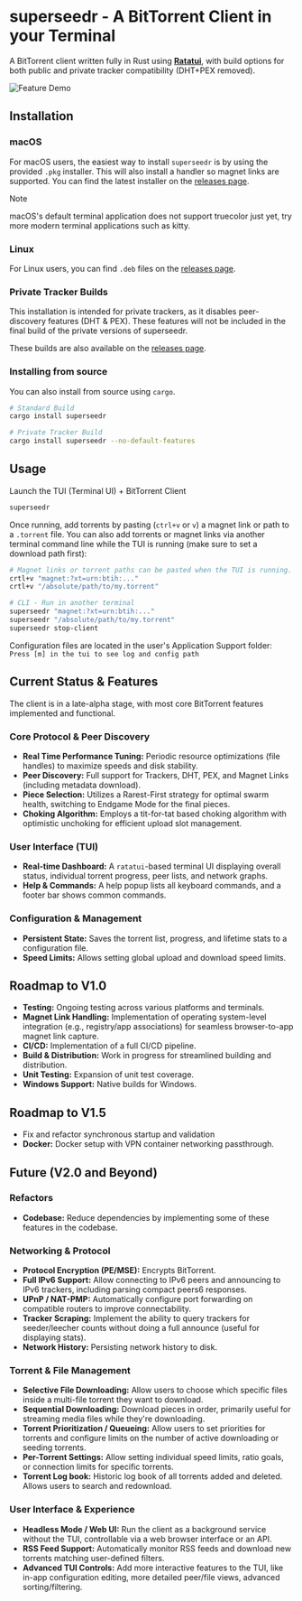 # superseedr - A BitTorrent Client in your Terminal

A BitTorrent client written fully in Rust using **[Ratatui](https://ratatui.rs/)**, with build options for both public and private tracker compatibility (DHT+PEX removed).

![Feature Demo](https://github.com/Jagalite/superseedr-assets/blob/main/superseedr_landing.webp)

## Installation

### macOS
For macOS users, the easiest way to install `superseedr` is by using the provided `.pkg` installer. This will also install a handler so magnet links are supported. You can find the latest installer on the [releases page](https://github.com/Jagalite/superseedr/releases).

> [!NOTE]  
> macOS's default terminal application does not support truecolor just yet, try more modern terminal applications such as kitty.

### Linux
For Linux users, you can find `.deb` files on the [releases page](https://github.com/Jagalite/superseedr/releases).

### Private Tracker Builds
This installation is intended for private trackers, as it disables peer-discovery features (DHT & PEX).
These features will not be included in the final build of the private versions of superseedr.

These builds are also available on the [releases page](https://github.com/Jagalite/superseedr/releases).

### Installing from source
You can also install from source using `cargo`.
```bash
# Standard Build
cargo install superseedr

# Private Tracker Build
cargo install superseedr --no-default-features
```

## Usage
Launch the TUI (Terminal UI) + BitTorrent Client
```bash
superseedr
```
Once running, add torrents by pasting (`ctrl+v` or `v`) a magnet link or path to a `.torrent` file. 
You can also add torrents or magnet links via another terminal command line while the TUI is running (make sure to set a download path first):
```bash
# Magnet links or torrent paths can be pasted when the TUI is running.
crtl+v "magnet:?xt=urn:btih:..."
crtl+v "/absolute/path/to/my.torrent"

# CLI - Run in another terminal
superseedr "magnet:?xt=urn:btih:..."
superseedr "/absolute/path/to/my.torrent"
superseedr stop-client
```

Configuration files are located in the user's Application Support folder:
`Press [m] in the tui to see log and config path`

## Current Status & Features

The client is in a late-alpha stage, with most core BitTorrent features implemented and functional.

### Core Protocol & Peer Discovery
- **Real Time Performance Tuning:** Periodic resource optimizations (file handles) to maximize speeds and disk stability.
- **Peer Discovery:** Full support for Trackers, DHT, PEX, and Magnet Links (including metadata download).
- **Piece Selection:** Utilizes a Rarest-First strategy for optimal swarm health, switching to Endgame Mode for the final pieces.
- **Choking Algorithm:** Employs a tit-for-tat based choking algorithm with optimistic unchoking for efficient upload slot management.

### User Interface (TUI)
- **Real-time Dashboard:** A `ratatui`-based terminal UI displaying overall status, individual torrent progress, peer lists, and network graphs.
- **Help & Commands:** A help popup lists all keyboard commands, and a footer bar shows common commands.

### Configuration & Management
- **Persistent State:** Saves the torrent list, progress, and lifetime stats to a configuration file.
- **Speed Limits:** Allows setting global upload and download speed limits.

## Roadmap to V1.0
- **Testing:** Ongoing testing across various platforms and terminals.
- **Magnet Link Handling:** Implementation of operating system-level integration (e.g., registry/app associations) for seamless browser-to-app magnet link capture.
- **CI/CD:** Implementation of a full CI/CD pipeline.
- **Build & Distribution:** Work in progress for streamlined building and distribution.
- **Unit Testing:** Expansion of unit test coverage.
- **Windows Support:** Native builds for Windows.

## Roadmap to V1.5
- Fix and refactor synchronous startup and validation
- **Docker:** Docker setup with VPN container networking passthrough.

## Future (V2.0 and Beyond)

### Refactors 
- **Codebase:** Reduce dependencies by implementing some of these features in the codebase.

### Networking & Protocol
- **Protocol Encryption (PE/MSE):** Encrypts BitTorrent.
- **Full IPv6 Support:** Allow connecting to IPv6 peers and announcing to IPv6 trackers, including parsing compact peers6 responses.
- **UPnP / NAT-PMP:** Automatically configure port forwarding on compatible routers to improve connectability.
- **Tracker Scraping:** Implement the ability to query trackers for seeder/leecher counts without doing a full announce (useful for displaying stats).
- **Network History:** Persisting network history to disk.

### Torrent & File Management
- **Selective File Downloading:** Allow users to choose which specific files inside a multi-file torrent they want to download.
- **Sequential Downloading:** Download pieces in order, primarily useful for streaming media files while they're downloading.
- **Torrent Prioritization / Queueing:** Allow users to set priorities for torrents and configure limits on the number of active downloading or seeding torrents.
- **Per-Torrent Settings:** Allow setting individual speed limits, ratio goals, or connection limits for specific torrents.
- **Torrent Log book:** Historic log book of all torrents added and deleted. Allows users to search and redownload.

### User Interface & Experience
- **Headless Mode / Web UI:** Run the client as a background service without the TUI, controllable via a web browser interface or an API.
- **RSS Feed Support:** Automatically monitor RSS feeds and download new torrents matching user-defined filters.
- **Advanced TUI Controls:** Add more interactive features to the TUI, like in-app configuration editing, more detailed peer/file views, advanced sorting/filtering.
